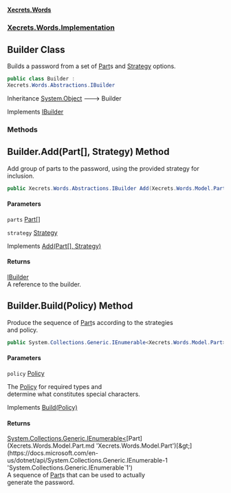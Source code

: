 #### [Xecrets.Words](index.md 'index')
### [Xecrets.Words.Implementation](Xecrets.Words.Implementation.md 'Xecrets.Words.Implementation')

## Builder Class

Builds a password from a set of [Part](Xecrets.Words.Model.Part.md 'Xecrets.Words.Model.Part')s and [Strategy](Xecrets.Words.Model.md#Xecrets.Words.Model.Strategy 'Xecrets.Words.Model.Strategy') options.

```csharp
public class Builder :
Xecrets.Words.Abstractions.IBuilder
```

Inheritance [System.Object](https://docs.microsoft.com/en-us/dotnet/api/System.Object 'System.Object') &#129106; Builder

Implements [IBuilder](Xecrets.Words.Abstractions.md#Xecrets.Words.Abstractions.IBuilder 'Xecrets.Words.Abstractions.IBuilder')
### Methods

<a name='Xecrets.Words.Implementation.Builder.Add(Xecrets.Words.Model.Part[],Xecrets.Words.Model.Strategy)'></a>

## Builder.Add(Part[], Strategy) Method

Add group of parts to the password, using the provided strategy for inclusion.

```csharp
public Xecrets.Words.Abstractions.IBuilder Add(Xecrets.Words.Model.Part[] parts, Xecrets.Words.Model.Strategy strategy);
```
#### Parameters

<a name='Xecrets.Words.Implementation.Builder.Add(Xecrets.Words.Model.Part[],Xecrets.Words.Model.Strategy).parts'></a>

`parts` [Part](Xecrets.Words.Model.Part.md 'Xecrets.Words.Model.Part')[[]](https://docs.microsoft.com/en-us/dotnet/api/System.Array 'System.Array')

<a name='Xecrets.Words.Implementation.Builder.Add(Xecrets.Words.Model.Part[],Xecrets.Words.Model.Strategy).strategy'></a>

`strategy` [Strategy](Xecrets.Words.Model.md#Xecrets.Words.Model.Strategy 'Xecrets.Words.Model.Strategy')

Implements [Add(Part[], Strategy)](Xecrets.Words.Abstractions.md#Xecrets.Words.Abstractions.IBuilder.Add(Xecrets.Words.Model.Part[],Xecrets.Words.Model.Strategy) 'Xecrets.Words.Abstractions.IBuilder.Add(Xecrets.Words.Model.Part[], Xecrets.Words.Model.Strategy)')

#### Returns
[IBuilder](Xecrets.Words.Abstractions.md#Xecrets.Words.Abstractions.IBuilder 'Xecrets.Words.Abstractions.IBuilder')  
A reference to the builder.

<a name='Xecrets.Words.Implementation.Builder.Build(Xecrets.Words.Model.Policy)'></a>

## Builder.Build(Policy) Method

Produce the sequence of [Part](Xecrets.Words.Model.Part.md 'Xecrets.Words.Model.Part')s according to the strategies  
and policy.

```csharp
public System.Collections.Generic.IEnumerable<Xecrets.Words.Model.Part> Build(Xecrets.Words.Model.Policy policy);
```
#### Parameters

<a name='Xecrets.Words.Implementation.Builder.Build(Xecrets.Words.Model.Policy).policy'></a>

`policy` [Policy](Xecrets.Words.Model.Policy.md 'Xecrets.Words.Model.Policy')

The [Policy](Xecrets.Words.Model.Policy.md 'Xecrets.Words.Model.Policy') for required types and  
            determine what constitutes special characters.

Implements [Build(Policy)](Xecrets.Words.Abstractions.md#Xecrets.Words.Abstractions.IBuilder.Build(Xecrets.Words.Model.Policy) 'Xecrets.Words.Abstractions.IBuilder.Build(Xecrets.Words.Model.Policy)')

#### Returns
[System.Collections.Generic.IEnumerable&lt;](https://docs.microsoft.com/en-us/dotnet/api/System.Collections.Generic.IEnumerable-1 'System.Collections.Generic.IEnumerable`1')[Part](Xecrets.Words.Model.Part.md 'Xecrets.Words.Model.Part')[&gt;](https://docs.microsoft.com/en-us/dotnet/api/System.Collections.Generic.IEnumerable-1 'System.Collections.Generic.IEnumerable`1')  
A sequence of [Part](Xecrets.Words.Model.Part.md 'Xecrets.Words.Model.Part')s that can be used to actually  
            generate the password.
